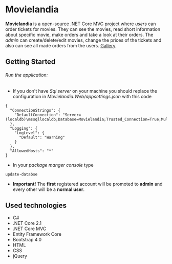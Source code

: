 # Movielandia
**Movielandia** is a open-source .NET Core MVC project where *users* can order tickets for movies. They can see the movies, read short information about specific movie, make orders and take a look at their orders. The *admin* can create/delete/edit movies, change the prices of the tickets and also can see all made orders from the users. [Gallery](https://github.com/Valentinles/Movielandia-App/wiki/Gallery) 
## Getting Started

###### Run the application:

- If you don't have *Sql server* on your machine you should replace the configuration in *Movielandia.Web/appsettings.json* with this code
```
{
  "ConnectionStrings": {
    "DefaultConnection": "Server=(localdb)\mssqllocaldb;Database=Movielandia;Trusted_Connection=True;MultipleActiveResultSets=true"
  },
  "Logging": {
    "LogLevel": {
      "Default": "Warning"
    }
  },
  "AllowedHosts": "*"
}
```
- In your *package manger console* type 

```
update-databse
```
- **Important!** The **first** registered account will be promoted to **admin** and every other will be a **normal user**.

## Used technologies
- C#
- .NET Core 2.1
- .NET Core MVC
- Entity Framework Core
- Bootstrap 4.0
- HTML
- CSS
- jQuery
